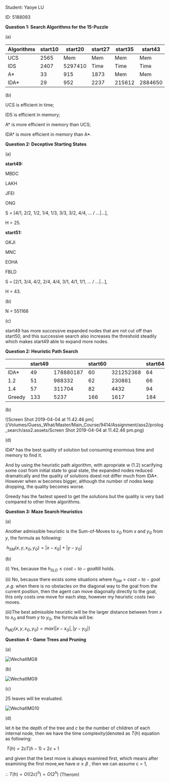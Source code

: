 Student: Yaoye LU

ID: 5188093



**Question 1: Search Algorithms for the 15-Puzzle**

(a)

| Algorithms | start10 | start20 | start27 | start35 | start43 |
| ---------- | ------- | ------- | ------- | ------- | ------- |
| UCS        | 2565    | Mem     | Mem     | Mem     | Mem     |
| IDS        | 2407    | 5297410 | Time    | Time    | Time    |
| A*         | 33      | 915     | 1873    | Mem     | Mem     |
| IDA*       | 29      | 952     | 2237    | 215612  | 2884650 |

(b)

UCS is efficient in time;

IDS is efficient in memory;

A* is more efficient in memory than UCS;

IDA* is more efficient in memory than A*.



**Question 2: Deceptive Starting States**

(a)

**start49:**

MBDC

LAKH

JFEI

 ONG

S = [4/1, 2/2, 1/2, 1/4, 1/3, 3/3, 3/2, 4/4, ... / ...|...],

H = 25.

**start51:**

GKJI

 MNC

EOHA

FBLD

S = [2/1, 3/4, 4/2, 2/4, 4/4, 3/1, 4/1, 1/1, ... / ...|...],

H = 43.

(b)

N = 551168

(c)

start49 has more successive expanded nodes that are not cut off than start50, and this successive search also increases the threshold steadily which makes start49 able to expand more nodes.

**Question 2: Heuristic Path Search** 

|        | start49 |           | start60 |           | start64 |            |
| ------ | ------- | --------- | ------- | --------- | ------- | ---------- |
| IDA*   | 49      | 178880187 | 60      | 321252368 | 64      | 1209086782 |
| 1.2    | 51      | 988332    | 62      | 230861    | 66      | 431033     |
| 1.4    | 57      | 311704    | 82      | 4432      | 94      | 190278     |
| Greedy | 133     | 5237      | 166     | 1617      | 184     | 2174       |

(b)

![Screen Shot 2019-04-04 at 11.42.46 pm](/Volumes/Guess_What/Master/Main_Course/9414/Assignment/ass2/prolog_search/ass2.assets/Screen Shot 2019-04-04 at 11.42.46 pm.png)

(d)

IDA* has the best quality of solution but consuming enormous time and memory to find it.

And by using the heuristic path algorithm, with apropriate w (1.2) scarifying some cost from initial state to goal state, the expanded nodes reduced dramatically and the quality of solutions doest not differ much from IDA*. However when  w becomes bigger, although the number of nodes keep dropping, the quality becomes worse.

Greedy has the fastest speed to get the solutions but the quality is very bad compared to other three algorithms.



**Question 3: Maze Search Heuristics**

(a)

Another admissible heuristic is the Sum-of-Moves to $x_{G}$ from $x$ and $y_{G}$ from $y$, the formula as following:

​	$h_{SM}(x,y,x_{G},y_{G}) = |x-x_{G}|+|y-y_{G}|​$

(b)

(i) Yes, because the $h_{SLD}\leq cost-to-goal​$ till holds.

(ii) No, because there exists some situations where  $h_{SM} > cost-to-goal$ ,$e.g.$ when there is no obstacles on the diagonal way to the goal from the current position, then the agent can move diagonally directly to the goal, this only costs one move for each step, however my heuristic costs two moves.

(iii)The best admissible heuristic will be the larger distance between from $x​$ to $x_{G}​$ and from $y​$ to $y_{G}​$, the formula will be:

 $h_{MD}(x,y,x_{G},y_{G}) = max(|x-x_{G}|,|y-y_{G}|)$

**Question 4 - Game Trees and Pruning**

(a)

![WechatIMG8](/Volumes/Guess_What/Master/Main_Course/9414/Assignment/ass2/prolog_search/ass2.assets/WechatIMG8.jpeg)

(b)

![WechatIMG9](/Volumes/Guess_What/Master/Main_Course/9414/Assignment/ass2/prolog_search/ass2.assets/WechatIMG9.jpeg)

(c)

25 leaves will be evaluated.

![WechatIMG10](/Volumes/Guess_What/Master/Main_Course/9414/Assignment/ass2/prolog_search/ass2.assets/WechatIMG10.jpeg)

(d)

let $h$ be the depth of the tree and $c$ be the number of children of each internal node,  then we have the time complexity(denoted as $T(h)$ equation as following:

​	$T(h) = 2cT(h-1)+2c+1​$

and given that the best move is always examined first, which means after examining the first move,we have $\alpha \geq \beta$ , then we can assume c = 1,

$\therefore$ $T(h) = O((2c)^h) = O(2^h)$                              (Therom)
